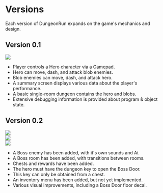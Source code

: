 # Versions
Each version of DungeonRun expands on the game's mechanics and design.  


## Version 0.1
![](https://github.com/MrGrak/DungeonRun/blob/master/Gifs/DungeonRun0p1.gif)  

+ Player controls a Hero character via a Gamepad.
+ Hero can move, dash, and attack blob enemies.
+ Blob enemies can move, dash, and attack hero.
+ A summary screen displays various data about the player's performance.
+ A basic single-room dungeon contains the hero and blobs.
+ Extensive debugging information is provided about program & object state.


## Version 0.2  
![](https://github.com/MrGrak/DungeonRun/blob/master/Gifs/DungeonRun0p2A.gif)  
![](https://github.com/MrGrak/DungeonRun/blob/master/Gifs/DungeonRun0p2B.gif)  
![](https://github.com/MrGrak/DungeonRun/blob/master/Gifs/DungeonRun0p2C.gif)  

+ A Boss enemy has been added, with it's own sounds and Ai.
+ A Boss room has been added, with transitions between rooms.
+ Chests and rewards have been added.
+ The hero must have the dungeon key to open the Boss Door.
+ This key can only be obtained from a chest.
+ An inventory menu has been added, but not yet implemented.
+ Various visual improvements, including a Boss Door floor decal.



